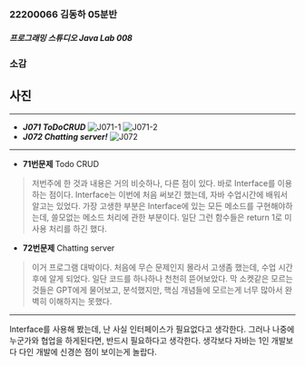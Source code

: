 ### 22200066 김동하 05분반

##### 프로그래밍 스튜디오 Java Lab 008

### 소감

## 사진

---
+ ___J071 ToDoCRUD___
![J071-1](./Captures/J061-1.png)
![J071-2](./Captures/J061-2.png)
+ ___J072 Chatting server!___
![J072](./Captures/J062-1.png)



---

+ **71번문제** Todo CRUD
> 저번주에 한 것과 내용은 거의 비슷하나, 다른 점이 있다. 바로 Interface를 이용하는 점이다. Interface는 이번에 처음 써보긴 했는데, 자바 수업시간에 배워서 알고는 있었다. 가장 고생한 부분은 Interface에 있는 모든 메소드를 구현해야하는데, 쓸모없는 메소드 처리에 관한 부분이다. 일단 그런 함수들은 return 1로 미사용 처리를 하긴 했다.

+ **72번문제**  Chatting server
> 이거 프로그램 대박이다. 처음에 무슨 문제인지 몰라서 고생좀 했는데, 수업 시간 후에 알게 되었다. 일단 코드를 하나하나 천천히 뜯어보았다. 막 소켓같은 모르는 것들은 GPT에게 물어보고, 분석했지만, 핵심 개념들에 모르는게 너무 많아서 완벽히 이해하지는 못했다.


---

Interface를 사용해 봤는데, 난 사실 인터페이스가 필요없다고 생각한다. 그러나 나중에 누군가와 협업을 하게된다면, 반드시 필요하다고 생각한다. 생각보다 자바는 1인 개발보다 다인 개발에 신경쓴 점이 보이는게 놀랍다.

